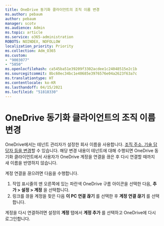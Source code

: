 ```yaml
---
title: OneDrive 동기화 클라이언트의 조직 이름 변경
ms.author: pebaum
author: pebaum
manager: scotv
ms.audience: Admin
ms.topic: article
ms.service: o365-administration
ROBOTS: NOINDEX, NOFOLLOW
localization_priority: Priority
ms.collection: Adm_O365
ms.custom:
- "9003077"
- "5850"
ms.openlocfilehash: ca545ba51e39209f3302acdee1c24048515e2c1b
ms.sourcegitcommit: 8bc60ec34bc1e40685e3976576e04a2623f63a7c
ms.translationtype: HT
ms.contentlocale: ko-KR
ms.lasthandoff: 04/15/2021
ms.locfileid: "51818330"
---
```

# <a name="change-the-organization-name-for-the-onedrive-sync-client"></a>OneDrive 동기화 클라이언트의 조직 이름 변경

OneDrive에서는 테넌트 관리자가 설정한 회사 이름을 사용합니다.  [조직 주소, 기술 담당자 등을 변경](https://docs.microsoft.com/microsoft-365/admin/manage/change-address-contact-and-more)할 수 있습니다. 해당 변경 내용이 테넌트에 대해 수행되면 OneDrive 동기화 클라이언트에서 사용자가 OneDrive 계정을 연결을 끊은 후 다시 연결할 때까지 새 이름을 반영하지 않습니다.

계정 연결을 끊으려면 다음을 수행합니다.

1. 작업 표시줄의 맨 오른쪽에 있는 파란색 OneDrive 구름 아이콘을 선택한 다음, **추가 > 설정 > 계정** 을 선택합니다.
2. 링크를 끊을 계정을 찾은 다음 **이 PC 연결 끊기** 를 선택한 후 **계정 연결 끊기** 를 선택합니다.

계정을 다시 연결하려면 설정의 **계정** 탭에서 **계정 추가** 를 선택하고 OneDrive에 다시 로그인합니다.